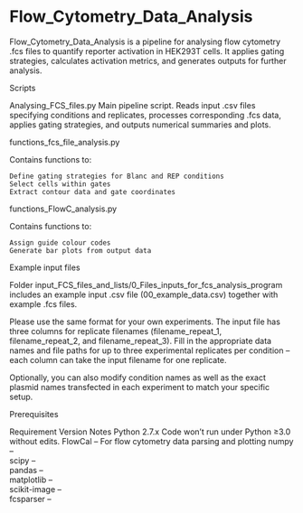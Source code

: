 # Flow_Cytometry_Data_Analysis

Flow_Cytometry_Data_Analysis is a pipeline for analysing flow cytometry .fcs files to quantify reporter activation in HEK293T cells. It applies gating strategies, calculates activation metrics, and generates outputs for further analysis.

Scripts

Analysing_FCS_files.py
Main pipeline script. Reads input .csv files specifying conditions and replicates, processes corresponding .fcs data, applies gating strategies, and outputs numerical summaries and plots.

functions_fcs_file_analysis.py

Contains functions to:

    Define gating strategies for Blanc and REP conditions
    Select cells within gates
    Extract contour data and gate coordinates

functions_FlowC_analysis.py

Contains functions to:

    Assign guide colour codes
    Generate bar plots from output data

Example input files

Folder input_FCS_files_and_lists/0_Files_inputs_for_fcs_analysis_program includes an example input .csv file (00_example_data.csv) together with example .fcs files.

Please use the same format for your own experiments. The input file has three columns for replicate filenames (filename_repeat_1, filename_repeat_2, and filename_repeat_3). Fill in the appropriate data names and file paths for up to three experimental replicates per condition – each column can take the input filename for one replicate.

Optionally, you can also modify condition names as well as the exact plasmid names transfected in each experiment to match your specific setup.

Prerequisites

Requirement	Version	Notes
Python	2.7.x	Code won’t run under Python ≥3.0 without edits.
FlowCal	–	For flow cytometry data parsing and plotting
numpy	–	
scipy	–	
pandas	–	
matplotlib	–	
scikit-image	–	
fcsparser	–	
